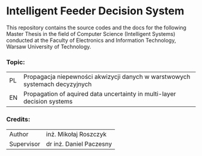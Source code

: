 # Intelligent Feeder Decision System

This repository contains the source codes and the docs for the following Master Thesis in the field of Computer Science (Intelligent Systems) conducted at the Faculty of Electronics and Information Technology, Warsaw University of Technology.

### Topic:
|     |     |
|-----|-----|
| PL   | Propagacja niepewności akwizycji danych w warstwowych systemach decyzyjnych   |
| EN   | Propagation of aquired data uncertainty in multi-layer decision systems   |

### Credits:
|     |     |
|-----|-----|
| Author   | inż. Mikołaj Roszczyk   |
| Supervisor   | dr inż. Daniel Paczesny   |